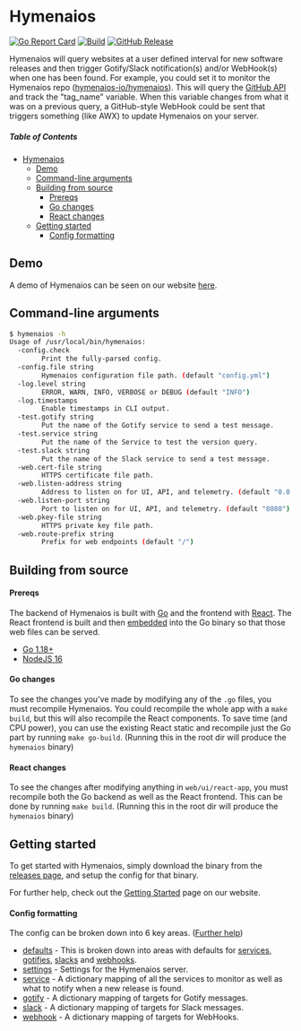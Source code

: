 # Hymenaios

[![Go Report Card](https://goreportcard.com/badge/github.com/hymenaios-io/Hymenaios)](https://goreportcard.com/report/github.com/hymenaios-io/Hymenaios)
[![Build](https://github.com/hymenaios-io/Hymenaios/actions/workflows/build.yml/badge.svg)](https://github.com/hymenaios-io/Hymenaios/actions/workflows/build.yml)
[![GitHub Release](https://img.shields.io/github/release/hymenaios-io/Hymenaios.svg?logo=github&style=flat-square&color=blue)](https://github.com/hymenaios-io/Hymenaios/releases)

Hymenaios will query websites at a user defined interval for new software releases and then trigger Gotify/Slack notification(s) and/or WebHook(s) when one has been found.
For example, you could set it to monitor the Hymenaios repo ([hymenaios-io/hymenaios](https://github.com/hymenaios-io/hymenaios)). This will query the [GitHub API](https://api.github.com/repos/hymenaios-io/hymenaios/releases) and track the "tag_name" variable. When this variable changes from what it was on a previous query, a GitHub-style WebHook could be sent that triggers  something (like AWX) to update Hymenaios on your server.

##### Table of Contents

- [Hymenaios](#hymenaios)
  - [Demo](#demo)
  - [Command-line arguments](#command-line-arguments)
  - [Building from source](#building-from-source)
    - [Prereqs](#prereqs)
    - [Go changes](#go-changes)
    - [React changes](#react-changes)
  - [Getting started](#config-formatting)
    - [Config formatting](#getting-started)

## Demo

A demo of Hymenaios can be seen on our website [here](https://hymenaios.io/demo).

## Command-line arguments

```bash
$ hymenaios -h
Usage of /usr/local/bin/hymenaios:
  -config.check
        Print the fully-parsed config.
  -config.file string
        Hymenaios configuration file path. (default "config.yml")
  -log.level string
        ERROR, WARN, INFO, VERBOSE or DEBUG (default "INFO")
  -log.timestamps
        Enable timestamps in CLI output.
  -test.gotify string
        Put the name of the Gotify service to send a test message.
  -test.service string
        Put the name of the Service to test the version query.
  -test.slack string
        Put the name of the Slack service to send a test message.
  -web.cert-file string
        HTTPS certificate file path.
  -web.listen-address string
        Address to listen on for UI, API, and telemetry. (default "0.0.0.0")
  -web.listen-port string
        Port to listen on for UI, API, and telemetry. (default "8080")
  -web.pkey-file string
        HTTPS private key file path.
  -web.route-prefix string
        Prefix for web endpoints (default "/")
```

## Building from source

#### Prereqs

The backend of Hymenaios is built with [Go](https://go.dev/) and the frontend with [React](https://reactjs.org/). The React frontend is built and then [embedded](https://pkg.go.dev/embed) into the Go binary so that those web files can be served.
- [Go 1.18+](https://go.dev/dl/)
- [NodeJS 16](https://nodejs.org/en/download/)

#### Go changes

To see the changes you've made by modifying any of the `.go` files, you must recompile Hymenaios. You could recompile the whole app with a `make build`, but this will also recompile the React components. To save time (and CPU power), you can use the existing React static and recompile just the Go part by running `make go-build`. (Running this in the root dir will produce the `hymenaios` binary)

#### React changes

To see the changes after modifying anything in `web/ui/react-app`, you must recompile both the Go backend as well as the React frontend. This can be done by running `make build`. (Running this in the root dir will produce the `hymenaios` binary)

## Getting started

To get started with Hymenaios, simply download the binary from the [releases page](https://github.com/hymenaios-io/Hymenaios/releases), and setup the config for that binary.

For further help, check out the [Getting Started](https://hymenaios.io/docs/getting-started/) page on our website.

#### Config formatting

The config can be broken down into 6 key areas. ([Further help](https://hymenaios.io/docs/config/))
- [defaults](https://hymenaios.io/docs/config/defaults/) - This is broken down into areas with defaults for [services](https://hymenaios.io/docs/config/defaults/#service-portion), [gotifies](https://hymenaios.io/docs/config/defaults/#gotify-portion), [slacks](https://hymenaios.io/docs/config/defaults/#slack-portion) and [webhooks](https://hymenaios.io/docs/config/defaults/#webhook-portion).
- [settings](https://hymenaios.io/docs/config/settings/) - Settings for the Hymenaios server.
- [service](https://hymenaios.io/docs/config/service/) - A dictionary mapping of all the services to monitor as well as what to notify when a new release is found.
- [gotify](https://hymenaios.io/docs/config/gotify/) - A dictionary mapping of targets for Gotify messages.
- [slack](https://hymenaios.io/docs/config/slack/) - A dictionary mapping of targets for Slack messages.
- [webhook](https://hymenaios.io/docs/config/webhook/) - A dictionary mapping of targets for WebHooks.
